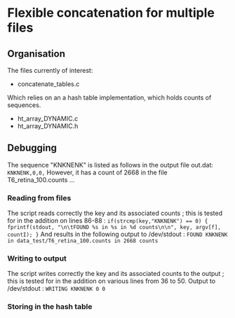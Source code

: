 # Flexible concatenation for multiple files




## Organisation

The files currently of interest:
 - concatenate_tables.c

Which relies on an a hash table implementation, which holds counts of sequences.
 - ht_array_DYNAMIC.c
 - ht_array_DYNAMIC.h




## Debugging

The sequence "KNKNENK" is listed as follows in the output file out.dat:
`
KNKNENK,0,0,
`
However, it has a count of 2668 in the file T6_retina_100.counts ...


### Reading from files

The script reads correctly the key and its associated counts ; this is tested for in the addition on lines 86-88 :
`
if(strcmp(key,"KNKNENK") == 0) {
    fprintf(stdout, "\n\tFOUND %s in %s in %d counts\n\n", key, argv[f], countI);
}
`
And results in the following output to /dev/stdout :
`
FOUND KNKNENK in data_test/T6_retina_100.counts in 2668 counts
`


### Writing to output

The script writes correctly the key and its associated counts to the output ; this is tested for in the addition on various lines from 36 to 50. Output to /dev/stdout :
`
WRITING KNKNENK 0 0
`

### Storing in the hash table




